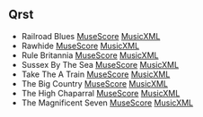 ## Qrst

- Railroad Blues [MuseScore](./railroad_blues.mscz) [MusicXML](./railroad_blues.mxl)
- Rawhide [MuseScore](./rawhide.mscz) [MusicXML](./rawhide.mxl)
- Rule Britannia [MuseScore](./rule_britannia.mscz) [MusicXML](./rule_britannia.mxl)
- Sussex By The Sea [MuseScore](./sussex_by_the_sea.mscz) [MusicXML](./sussex_by_the_sea.mxl)
- Take The A Train [MuseScore](./take_the_a_train.mscz) [MusicXML](./take_the_a_train.mxl)
- The Big Country [MuseScore](./the_big_country.mscz) [MusicXML](./the_big_country.mxl)
- The High Chaparral [MuseScore](./the_high_chaparral.mscz) [MusicXML](./the_high_chaparral.mxl)
- The Magnificent Seven [MuseScore](./the_magnificent_seven.mscz) [MusicXML](./the_magnificent_seven.mxl)
